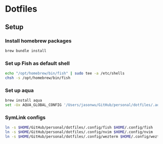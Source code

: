 # Dotfiles

## Setup

### Install homebrew packages

```bash
brew bundle install
```

### Set up Fish as default shell

```bash
echo "/opt/homebrew/bin/fish" | sudo tee -a /etc/shells
chsh -s /opt/homebrew/bin/fish
```

### Set up aqua

```bash
brew install aqua
set -Ux AQUA_GLOBAL_CONFIG '/Users/jasonwu/GitHub/personal/dotfiles/.aqua/aqua.yaml'
```

### SymLink configs

```bash
ln -s $HOME/GitHub/personal/dotfiles/.config/fish $HOME/.config/fish
ln -s $HOME/GitHub/personal/dotfiles/.config/nvim $HOME/.config/nvim
ln -s $HOME/GitHub/personal/dotfiles/.config/wezterm $HOME/.config/wezterm
```
